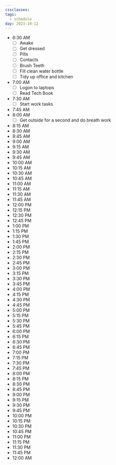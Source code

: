```yaml
---
cssclasses: 
tags:
  - schedule
day: 2023-10-12
---
```


- <span class="green">6:30 AM</span>
	- [ ] Awake
	- [ ] Get dressed
	- [ ] Pills
	- [ ] Contacts
	- [ ] Brush Teeth
	- [ ] Fill clean water bottle
	- [ ] Tidy up office and kitchen
- <span class="green">7:00 AM</span>
	- [ ] Logon to laptops
	- [ ] Read Tech Book
- <span class="green">7:30 AM</span>
	- [ ] Start work tasks
- <span class="green">7:45 AM</span>
- <span class="green">8:00 AM</span>
	- [ ] Get outside for a second and do breath work
- <span class="green">8:15 AM</span>
- <span class="green">8:30 AM</span>
- <span class="green">8:45 AM</span>
- <span class="green">9:00 AM</span>
- <span class="green">9:15 AM</span>
- <span class="green">9:30 AM</span>
- <span class="green">9:45 AM</span>
- <span class="green">10:00 AM</span>
- <span class="green">10:15 AM</span>
- <span class="green">10:30 AM</span>
- <span class="green">10:45 AM</span>
- <span class="green">11:00 AM</span>
- <span class="green">11:15 AM</span>
- <span class="green">11:30 AM</span>
- <span class="green">11:45 AM</span>
- <span class="green">12:00 PM</span>
- <span class="green">12:15 PM</span>
- <span class="green">12:30 PM</span>
- <span class="green">12:45 PM</span>
- <span class="green">1:00 PM</span>
- <span class="green">1:15 PM</span>
- <span class="green">1:30 PM</span>
- <span class="green">1:45 PM</span>
- <span class="green">2:00 PM</span>
- <span class="green">2:15 PM</span>
- <span class="green">2:30 PM</span>
- <span class="green">2:45 PM</span>
- <span class="green">3:00 PM</span>
- <span class="green">3:15 PM</span>
- <span class="green">3:30 PM</span>
- <span class="green">3:45 PM</span>
- <span class="green">4:00 PM</span>
- <span class="green">4:15 PM</span>
- <span class="green">4:30 PM</span>
- <span class="green">4:45 PM</span>
- <span class="green">5:00 PM</span>
- <span class="green">5:15 PM</span>
- <span class="green">5:30 PM</span>
- <span class="green">5:45 PM</span>
- <span class="green">6:00 PM</span>
- <span class="green">6:15 PM</span>
- <span class="green">6:30 PM</span>
- <span class="green">6:45 PM</span>
- <span class="green">7:00 PM</span>
- <span class="green">7:15 PM</span>
- <span class="green">7:30 PM</span>
- <span class="green">7:45 PM</span>
- <span class="green">8:00 PM</span>
- <span class="green">8:15 PM</span>
- <span class="green">8:30 PM</span>
- <span class="green">8:45 PM</span>
- <span class="green">9:00 PM</span>
- <span class="green">9:15 PM</span>
- <span class="green">9:30 PM</span>
- <span class="green">9:45 PM</span>
- <span class="green">10:00 PM</span>
- <span class="green">10:15 PM</span>
- <span class="green">10:30 PM</span>
- <span class="green">10:45 PM</span>
- <span class="green">11:00 PM</span>
- <span class="green">11:15 PM</span>
- <span class="green">11:30 PM</span>
- <span class="green">11:45 PM</span>
- <span class="green">12:00 AM</span>